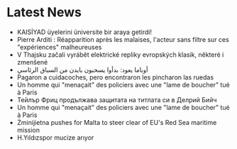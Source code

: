 # Latest News
-  KAISİYAD üyelerini üniversite bir araya getirdi!
-  Pierre Arditi : Réapparition après les malaises, l'acteur sans filtre sur ces "expériences" malheureuses
-  V Thajsku začali vyrábět elektrické repliky evropských klasik, některé i zmenšené
-  أوباما يعود: بدأوا يسحبون بايدن من السباق الرئاسي
-  Pagaron a cuidacoches, pero encontraron les pincharon las ruedas
-  Un homme qui "menaçait" des policiers avec une "lame de boucher" tué à Paris
-  Тейлър Фриц продължава защитата на титлата си в Делрий Бийч
-  Un homme qui "menaçait" des policiers avec une "lame de boucher" tué à Paris
-  Żminijietna pushes for Malta to steer clear of EU's Red Sea maritime mission
-  H.Yıldızspor mucize arıyor
